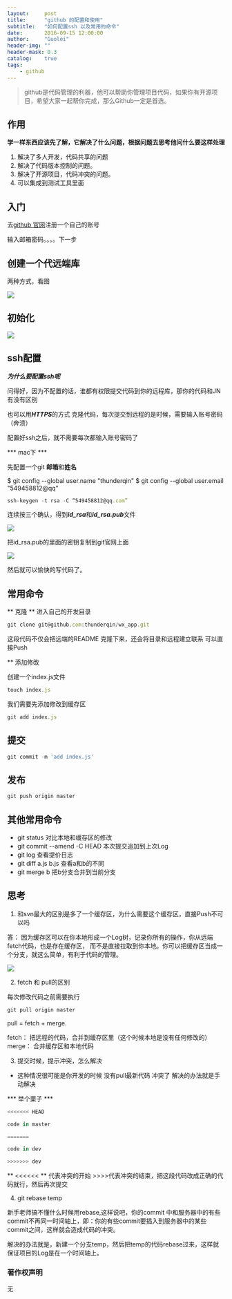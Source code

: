 ```yaml
---
layout:     post
title:      "github 的配置和使用"
subtitle:   "如何配置ssh 以及常用的命令"
date:       2016-09-15 12:00:00
author:     "Guolei"
header-img: ""
header-mask: 0.3
catalog:    true
tags:
    - github
---
```


>github是代码管理的利器，他可以帮助你管理项目代码，如果你有开源项目，希望大家一起帮你完成，那么Github一定是首选。


## 作用

**学一样东西应该先了解，它解决了什么问题，根据问题去思考他问什么要这样处理**

1. 解决了多人开发，代码共享的问题
2. 解决了代码版本控制的问题。
3. 解决了开源项目，代码冲突的问题。
4. 可以集成到测试工具里面

## 入门

去[github 官网](https://github.com/)注册一个自己的账号

输入邮箱密码。。。。下一步

## 创建一个代远端库

两种方式，看图

![](http://www.qinguolei.com/img/in-post/git/git-new.jpeg)

## 初始化

![](http://www.qinguolei.com/img/in-post/git/git-init.jpeg)


## ssh配置

***为什么要配置ssh呢***

问得好，因为不配置的话，谁都有权限提交代码到你的远程库，那你的代码和JN有没有区别

也可以用***HTTPS***的方式 克隆代码，每次提交到远程的是时候，需要输入账号密码（奔溃）

配置好ssh之后，就不需要每次都输入账号密码了

*** mac下 ***

先配置一个git **邮箱**和**姓名**

$ git config --global user.name "thunderqin"
$ git config --global user.email "549458812@qq"

```js
ssh-keygen -t rsa -C “549458812@qq.com”
```

连续按三个确认，得到***id_rsa***和***id_rsa.pub***文件

![](http://www.qinguolei.com/img/in-post/git/ssh.jpeg)

把id_rsa.pub的里面的密钥复制到git官网上面

![](http://www.qinguolei.com/img/in-post/git/git-ssh.png)


然后就可以愉快的写代码了。

## 常用命令

** 克隆 **
进入自己的开发目录

``` js
git clone git@github.com:thunderqin/wx_app.git
```

这段代码不仅会把远端的README 克隆下来，还会将目录和远程建立联系 可以直接Push

** 添加修改

创建一个index.js文件

```js
touch index.js
```
我们需要先添加修改到缓存区

```js
git add index.js
```

## 提交

```js
git commit -m 'add index.js'
```

## 发布

```js
git push origin master
```

## 其他常用命令

* git status 对比本地和缓存区的修改
* git commit --amend -C HEAD  本次提交追加到上次Log
* git log 查看提价日志
* git diff a.js b.js 查看a和b的不同
* git merge b 把b分支合并到当前分支


## 思考

1. 和svn最大的区别是多了一个缓存区，为什么需要这个缓存区，直接Push不可以吗

答： 因为缓存区可以在你本地形成一个Log树，记录你所有的操作，你从远端fetch代码，也是存在缓存区，
而不是直接拉取到你本地。你可以把缓存区当成一个分支，就这么简单，有利于代码的管理。


![](http://www.qinguolei.com/img/in-post/git/git-cache.png)

2. fetch 和 pull的区别

每次修改代码之前需要执行

```js
git pull origin master
```

pull = fetch + merge.

fetch： 把远程的代码，合并到缓存区里（这个时候本地是没有任何修改的）
merge： 合并缓存区和本地代码

3. 提交时候，提示冲突，怎么解决

* 这种情况很可能是你开发的时候 没有pull最新代码 冲突了 解决的办法就是手动解决


*** 举个栗子 ***

```js
<<<<<<< HEAD

code in master

=======

code in dev

>>>>>>> dev
```

** <<<<<< ** 代表冲突的开始 >>>>代表冲突的结束，把这段代码改成正确的代码就行，然后再次提交

4. git rebase temp

新手老师搞不懂什么时候用rebase,这样说吧，你的commit 中和服务器中的有些commit不再同一时间轴上，即：你的有些commit要插入到服务器中的某些commit之间，这样就会造成代码的冲突。

解决的办法就是，新建一个分支temp，然后把temp的代码rebase过来，这样就保证项目的Log是在一个时间轴上。



### 著作权声明

无